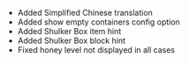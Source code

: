 - Added Simplified Chinese translation
- Added show empty containers config option
- Added Shulker Box item hint
- Added Shulker Box block hint
- Fixed honey level not displayed in all cases
